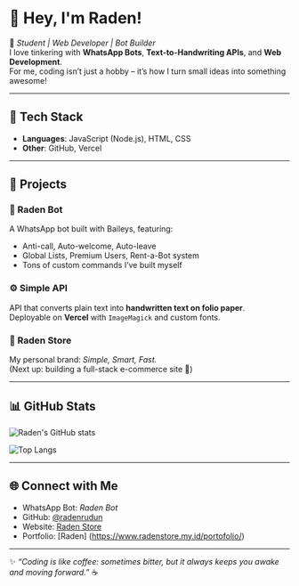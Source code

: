 # 👋 Hey, I'm Raden!

🚀 *Student | Web Developer | Bot Builder*  
I love tinkering with **WhatsApp Bots**, **Text-to-Handwriting APIs**, and **Web Development**.  
For me, coding isn’t just a hobby – it’s how I turn small ideas into something awesome!

---

## 🔧 Tech Stack
- **Languages**: JavaScript (Node.js), HTML, CSS  
- **Other**: GitHub, Vercel

---

## 🌟 Projects
### 🤖 Raden Bot
A WhatsApp bot built with Baileys, featuring:  
- Anti-call, Auto-welcome, Auto-leave  
- Global Lists, Premium Users, Rent-a-Bot system  
- Tons of custom commands I’ve built myself  

### ⚙️ Simple API
API that converts plain text into **handwritten text on folio paper**.  
Deployable on **Vercel** with `ImageMagick` and custom fonts.  

### 🛒 Raden Store
My personal brand: *Simple, Smart, Fast.*  
(Next up: building a full-stack e-commerce site 🚀)

---

## 📊 GitHub Stats
![Raden's GitHub stats](https://github-readme-stats.vercel.app/api?username=radenrudun&show_icons=true&theme=tokyonight)

![Top Langs](https://github-readme-stats.vercel.app/api/top-langs/?username=radenrudun&layout=compact&theme=tokyonight)

---

## 🌐 Connect with Me
- WhatsApp Bot: *Raden Bot*  
- GitHub: [@radenrudun](https://github.com/radenrudun)  
- Website: [Raden Store](https://wwww.radenstore.my.id)
- Portfolio: [Raden] (https://www.radenstore.my.id/portofolio/)

---

✨ *“Coding is like coffee: sometimes bitter, but it always keeps you awake and moving forward.”* ☕
